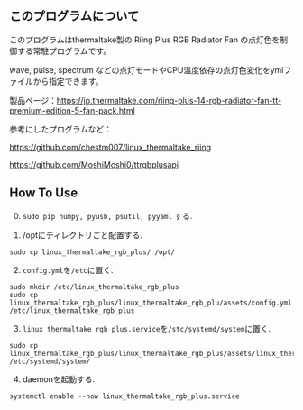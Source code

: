 ## このプログラムについて
このプログラムはthermaltake製の Riing Plus RGB Radiator Fan の点灯色を制御する常駐プログラムです。

wave, pulse, spectrum などの点灯モードやCPU温度依存の点灯色変化をymlファイルから指定できます。

製品ページ：https://jp.thermaltake.com/riing-plus-14-rgb-radiator-fan-tt-premium-edition-5-fan-pack.html

参考にしたプログラムなど：

  https://github.com/chestm007/linux_thermaltake_riing

  https://github.com/MoshiMoshi0/ttrgbplusapi


## How To Use
0. `sudo pip numpy, pyusb, psutil, pyyaml` する.

1. /optにディレクトリごと配置する.
```
sudo cp linux_thermaltake_rgb_plus/ /opt/
```
2. `config.yml`を`/etc`に置く.
```
sudo mkdir /etc/linux_thermaltake_rgb_plus
sudo cp linux_thermaltake_rgb_plus/linux_thermaltake_rgb_plu/assets/config.yml
/etc/linux_thermaltake_rgb_plus
```
3. `linux_thermaltake_rgb_plus.service`を`/stc/systemd/system`に置く.
```
sudo cp
linux_thermaltake_rgb_plus/linux_thermaltake_rgb_plus/assets/linux_thermaltake_rgb_plus.service
/etc/systemd/system/
```
4. daemonを起動する.
```
systemctl enable --now linux_thermaltake_rgb_plus.service
```

